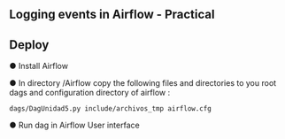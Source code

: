 ## Logging events in Airflow - Practical

## Deploy

● Install Airflow

● In directory /Airflow copy the following files and directories to you root dags and configuration directory of airflow :
```
dags/DagUnidad5.py include/archivos_tmp airflow.cfg
```
● Run dag in Airflow User interface
